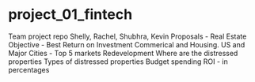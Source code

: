 # project_01_fintech
Team project repo
Shelly, Rachel, Shubhra, Kevin
Proposals - Real Estate
Objective - Best Return on Investment
Commerical and Housing.
US and Major Cities - Top 5 markets
Redevelopment
Where are the distressed properties
Types of distressed properties
Budget spending
ROI - in percentages

